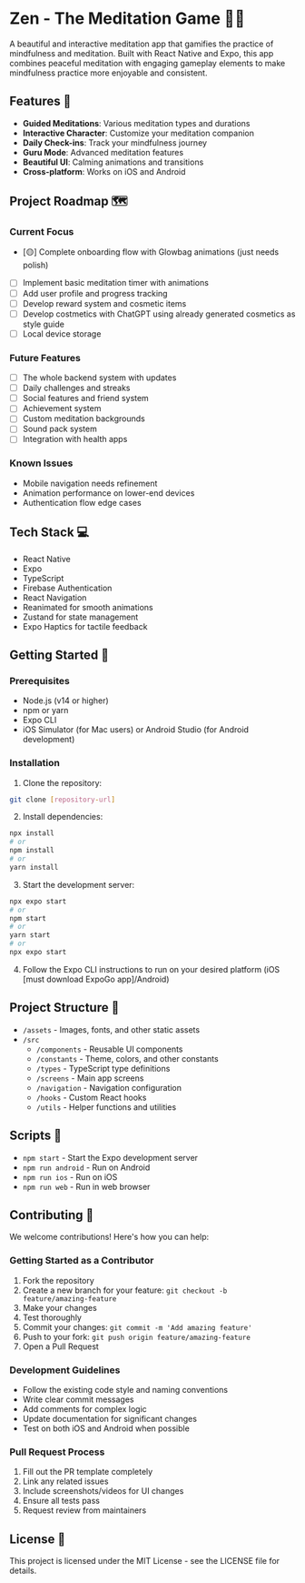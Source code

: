 # Zen - The Meditation Game 🧘‍♂️

A beautiful and interactive meditation app that gamifies the practice of mindfulness and meditation. Built with React Native and Expo, this app combines peaceful meditation with engaging gameplay elements to make mindfulness practice more enjoyable and consistent.

## Features 🌟

- **Guided Meditations**: Various meditation types and durations
- **Interactive Character**: Customize your meditation companion
- **Daily Check-ins**: Track your mindfulness journey
- **Guru Mode**: Advanced meditation features
- **Beautiful UI**: Calming animations and transitions
- **Cross-platform**: Works on iOS and Android

## Project Roadmap 🗺️

### Current Focus
- [🟡] Complete onboarding flow with Glowbag animations (just needs polish)
- [ ] Implement basic meditation timer with animations
- [ ] Add user profile and progress tracking
- [ ] Develop reward system and cosmetic items
- [ ] Develop costmetics with ChatGPT using already generated cosmetics as style guide
- [ ] Local device storage

### Future Features
- [ ] The whole backend system with updates
- [ ] Daily challenges and streaks
- [ ] Social features and friend system
- [ ] Achievement system
- [ ] Custom meditation backgrounds
- [ ] Sound pack system
- [ ] Integration with health apps

### Known Issues
- Mobile navigation needs refinement
- Animation performance on lower-end devices
- Authentication flow edge cases

## Tech Stack 💻

- React Native
- Expo
- TypeScript
- Firebase Authentication
- React Navigation
- Reanimated for smooth animations
- Zustand for state management
- Expo Haptics for tactile feedback

## Getting Started 🚀

### Prerequisites

- Node.js (v14 or higher)
- npm or yarn
- Expo CLI
- iOS Simulator (for Mac users) or Android Studio (for Android development)

### Installation

1. Clone the repository:
```bash
git clone [repository-url]
```

2. Install dependencies:
```bash
npx install
# or
npm install
# or
yarn install
```

3. Start the development server:
```bash
npx expo start
# or 
npm start
# or
yarn start
# or
npx expo start
```

4. Follow the Expo CLI instructions to run on your desired platform (iOS [must download ExpoGo app]/Android)

## Project Structure 📁

- `/assets` - Images, fonts, and other static assets
- `/src`
  - `/components` - Reusable UI components
  - `/constants` - Theme, colors, and other constants
  - `/types` - TypeScript type definitions
  - `/screens` - Main app screens
  - `/navigation` - Navigation configuration
  - `/hooks` - Custom React hooks
  - `/utils` - Helper functions and utilities

## Scripts 📝

- `npm start` - Start the Expo development server
- `npm run android` - Run on Android
- `npm run ios` - Run on iOS
- `npm run web` - Run in web browser

## Contributing 🤝

We welcome contributions! Here's how you can help:

### Getting Started as a Contributor

1. Fork the repository
2. Create a new branch for your feature: `git checkout -b feature/amazing-feature`
3. Make your changes
4. Test thoroughly
5. Commit your changes: `git commit -m 'Add amazing feature'`
6. Push to your fork: `git push origin feature/amazing-feature`
7. Open a Pull Request

### Development Guidelines

- Follow the existing code style and naming conventions
- Write clear commit messages
- Add comments for complex logic
- Update documentation for significant changes
- Test on both iOS and Android when possible

### Pull Request Process

1. Fill out the PR template completely
2. Link any related issues
3. Include screenshots/videos for UI changes
4. Ensure all tests pass
5. Request review from maintainers

## License 📄

This project is licensed under the MIT License - see the LICENSE file for details. 
